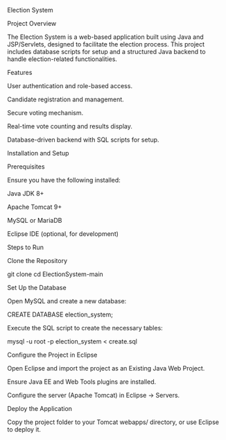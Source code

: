 Election System

Project Overview

The Election System is a web-based application built using Java and JSP/Servlets, designed to facilitate the election process. This project includes database scripts for setup and a structured Java backend to handle election-related functionalities.

Features

User authentication and role-based access.

Candidate registration and management.

Secure voting mechanism.

Real-time vote counting and results display.

Database-driven backend with SQL scripts for setup.

Installation and Setup

Prerequisites

Ensure you have the following installed:

Java JDK 8+

Apache Tomcat 9+

MySQL or MariaDB

Eclipse IDE (optional, for development)

Steps to Run

Clone the Repository

git clone <repository-url>
cd ElectionSystem-main

Set Up the Database

Open MySQL and create a new database:

CREATE DATABASE election_system;

Execute the SQL script to create the necessary tables:

mysql -u root -p election_system < create.sql

Configure the Project in Eclipse

Open Eclipse and import the project as an Existing Java Web Project.

Ensure Java EE and Web Tools plugins are installed.

Configure the server (Apache Tomcat) in Eclipse -> Servers.

Deploy the Application

Copy the project folder to your Tomcat webapps/ directory, or use Eclipse to deploy it.
